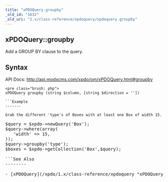 ```yaml
---
title: "xPDOQuery.groupby"
_old_id: "1632"
_old_uri: "1.x/class-reference/xpdoquery/xpdoquery.groupby"
---
```


xPDOQuery::groupby
------------------

Add a GROUP BY clause to the query.

Syntax
------

API Docs: <http://api.modxcms.com/xpdo/om/xPDOQuery.html#groupby>

```
<pre class="brush: php">
xPDOQuery groupby (string $column, [string $direction = ''])

```Example
-------

Grab the different 'type's of Boxes with at least one Box of width 15.

```
<pre class="brush: php">
$query = $xpdo->newQuery('Box');
$query->where(array(
   'width' => 15,
));
$query->groupby('type');
$boxes = $xpdo->getCollection('Box',$query);

```See Also
--------

- [xPDOQuery](/xpdo/1.x/class-reference/xpdoquery "xPDOQuery")